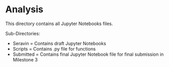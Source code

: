 # Analysis
This directory contains all Jupyter Notebooks files.

Sub-Directories:
- Seravin = Contains draft Jupyter Notebooks
- Scripts = Contains .py file for functions
- Submitted = Contains final Jupyter Notebook file for final submission in Milestone 3